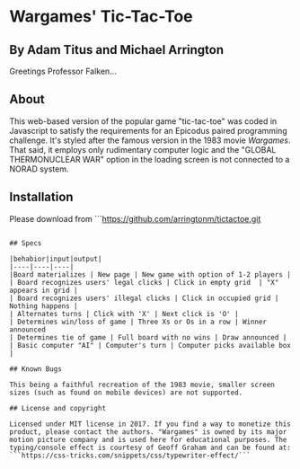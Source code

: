# Wargames' Tic-Tac-Toe

## By Adam Titus and Michael Arrington

Greetings Professor Falken...

## About

This web-based version of the popular game "tic-tac-toe" was coded in Javascript to satisfy the requirements for an Epicodus paired programming challenge. It's styled after the famous version in the 1983 movie _Wargames_. That said, it employs only rudimentary computer logic and the "GLOBAL THERMONUCLEAR WAR" option in the loading screen is not connected to a NORAD system.

## Installation

Please download from ```https://github.com/arringtonm/tictactoe.git
``` and open with your favorite text editor etc etc.

## Specs

|behabior|input|output|
|----|----|----|
|Board materializes | New page | New game with option of 1-2 players |
| Board recognizes users' legal clicks | Click in empty grid  | "X" appears in grid |
| Board recognizes users' illegal clicks | Click in occupied grid | Nothing happens |
| Alternates turns | Click with 'X' | Next click is 'O' |
| Determines win/loss of game | Three Xs or Os in a row | Winner announced
| Determines tie of game | Full board with no wins | Draw announced |
| Basic computer "AI" | Computer's turn | Computer picks available box |

## Known Bugs

This being a faithful recreation of the 1983 movie, smaller screen sizes (such as found on mobile devices) are not supported.

## License and copyright

Licensed under MIT license in 2017. If you find a way to monetize this product, please contact the authors. "Wargames" is owned by its major motion picture company and is used here for educational purposes. The typing/console effect is courtesy of Geoff Graham and can be found at: ```https://css-tricks.com/snippets/css/typewriter-effect/```
